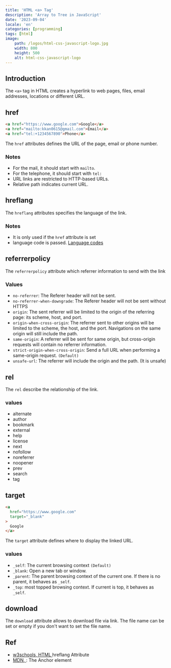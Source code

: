 ```yaml
---
title: 'HTML <a> Tag'
description: 'Array to Tree in JavaScript'
date: '2023-09-04'
locale: 'en'
categories: [programming]
tags: [html]
image:
    path: /logos/html-css-javascript-logo.jpg
    width: 800
    height: 500
    alt: html-css-javascript-logo
---
```

## Introduction
The `<a>` tag in HTML creates a hyperlink to web pages, files, email addresses, locations or different URL.

## href
```html
<a href="https://www.google.com">Google</a>
<a href="mailto:kkan0615@gmail.com">Email</a>
<a href="tel:+1234567890">Phone</a>
```
The `href` attributes defines the URL of the page, email or phone number. 

### Notes
- For the mail, it should start with `mailto`.
- For the telephone, it should start with `tel:`
- URL links are restricted to HTTP-based URLs.
- Relative path indicates current URL.

## hreflang
The `hreflang` attributes specifies the language of the link.

### Notes
- It is only used if the `href` attribute is set
- language code is passed. [Language codes](https://www.w3schools.com/tags/ref_language_codes.asp)

## referrerpolicy
The `referrerpolicy` attribute which referrer information to send with the link

### Values
- `no-referrer`:  The Referer header will not be sent.
- `no-referrer-when-downgrade`: The Referer header will not be sent without HTTPS
- `origin`: The sent referrer will be limited to the origin of the referring page: its scheme, host, and port.
- `origin-when-cross-origin`: The referrer sent to other origins will be limited to the scheme, the host, and the port. Navigations on the same origin will still include the path.
- `same-origin`:  A referrer will be sent for same origin, but cross-origin requests will contain no referrer information.
- `strict-origin-when-cross-origin`: Send a full URL when performing a same-origin request. `(Default)`
- `unsafe-url`: The referrer will include the origin and the path. (It is unsafe)

## rel
The `rel` describe the relationship of the link.

### values
- alternate
- author
- bookmark
- external
- help
- license
- next
- nofollow
- noreferrer
- noopener
- prev
- search
- tag


## target
```html
<a 
  href="https://www.google.com"
  target="_blank"
>
  Google
</a>
```
The `target` attribute defines where to display the linked URL.

### values
- `_self`: The current browsing context `(Default)`
- `_blank`: Open a new tab or window.
- `_parent`: The parent browsing context of the current one. If there is no parent, it behaves as `_self`.
- `_top`: most topped browsing context. If current is top, it behaves as `_self`.


## download
The `download` attribute allows to download file via link. The file name can be set or empty if you don't want to set the file name. 

## Ref
- [w3schools, HTML <a> hreflang Attribute](https://www.w3schools.com/tags/att_a_hreflang.asp)
- [MDN, <a>: The Anchor element](https://developer.mozilla.org/en-US/docs/Web/HTML/Element/a)
